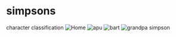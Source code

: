 # simpsons
character classification
![Home](https://user-images.githubusercontent.com/117822190/200860001-8d5c18f7-cf78-4be9-bdca-8bc9ddf68d29.png)
![apu](https://user-images.githubusercontent.com/117822190/200860021-8c437bae-bc07-443d-86ff-45b5c0207c6e.png)
![bart](https://user-images.githubusercontent.com/117822190/200860028-7473c97d-2d7a-47b0-8930-a91b61a68a77.png)
![grandpa simpson](https://user-images.githubusercontent.com/117822190/200860040-469e2f1b-d0b1-4d0b-9422-7616b0cef949.png)
